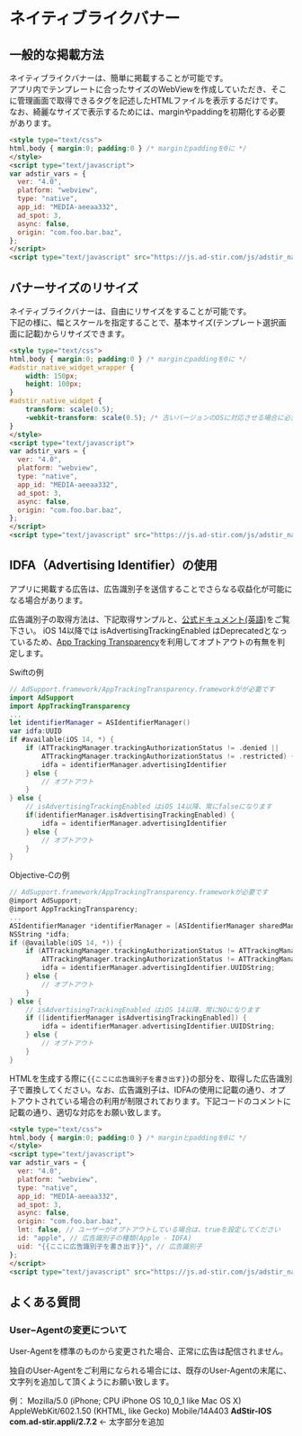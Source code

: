 # ネイティブライクバナー

## 一般的な掲載方法

ネイティブライクバナーは、簡単に掲載することが可能です。  
アプリ内でテンプレートに合ったサイズのWebViewを作成していただき、そこに管理画面で取得できるタグを記述したHTMLファイルを表示するだけです。  
なお、綺麗なサイズで表示するためには、marginやpaddingを初期化する必要があります。

```HTML
<style type="text/css">
html,body { margin:0; padding:0 } /* marginとpaddingを0に */
</style>
<script type="text/javascript">
var adstir_vars = {
  ver: "4.0",
  platform: "webview",
  type: "native",
  app_id: "MEDIA-aeeaa332",
  ad_spot: 3,
  async: false,
  origin: "com.foo.bar.baz",
};
</script>
<script type="text/javascript" src="https://js.ad-stir.com/js/adstir_native.js"></script>
```

## バナーサイズのリサイズ

ネイティブライクバナーは、自由にリサイズをすることが可能です。  
下記の様に、幅とスケールを指定することで、基本サイズ(テンプレート選択画面に記載)からリサイズできます。

```HTML
<style type="text/css">
html,body { margin:0; padding:0 } /* marginとpaddingを0に */
#adstir_native_widget_wrapper {
    width: 150px;
    height: 100px;
}
#adstir_native_widget {
    transform: scale(0.5);
    -webkit-transform: scale(0.5); /* 古いバージョンのOSに対応させる場合に必須 */
}
</style>
<script type="text/javascript">
var adstir_vars = {
  ver: "4.0",
  platform: "webview",
  type: "native",
  app_id: "MEDIA-aeeaa332",
  ad_spot: 3,
  async: false,
  origin: "com.foo.bar.baz",
};
</script>
<script type="text/javascript" src="https://js.ad-stir.com/js/adstir_native.js"></script>
```

## IDFA（Advertising Identifier）の使用

アプリに掲載する広告は、広告識別子を送信することでさらなる収益化が可能になる場合があります。

広告識別子の取得方法は、下記取得サンプルと、[公式ドキュメント(英語)](https://developer.apple.com/library/ios/documentation/AdSupport/Reference/ASIdentifierManager_Ref/)をご覧下さい。
iOS 14以降では isAdvertisingTrackingEnabled はDeprecatedとなっているため、[App Tracking Transparency](https://developer.apple.com/documentation/apptrackingtransparency)を利用してオプトアウトの有無を判定します。


Swiftの例
```swift
// AdSupport.framework/AppTrackingTransparency.frameworkがが必要です
import AdSupport
import AppTrackingTransparency
...
let identifierManager = ASIdentifierManager()
var idfa:UUID
if #available(iOS 14, *) {
    if (ATTrackingManager.trackingAuthorizationStatus != .denied ||
        ATTrackingManager.trackingAuthorizationStatus != .restricted) {
        idfa = identifierManager.advertisingIdentifier
    } else {
        // オプトアウト
    }
} else {
    // isAdvertisingTrackingEnabled はiOS 14以降、常にfalseになります
    if(identifierManager.isAdvertisingTrackingEnabled) {
        idfa = identifierManager.advertisingIdentifier
    } else {
        // オプトアウト
    }
}
```

Objective-Cの例
```objective-c
// AdSupport.framework/AppTrackingTransparency.frameworkが必要です
@import AdSupport;
@import AppTrackingTransparency;
...
ASIdentifierManager *identifierManager = [ASIdentifierManager sharedManager];
NSString *idfa;
if (@available(iOS 14, *)) {
    if (ATTrackingManager.trackingAuthorizationStatus != ATTrackingManagerAuthorizationStatusDenied &&
        ATTrackingManager.trackingAuthorizationStatus != ATTrackingManagerAuthorizationStatusRestricted) {
        idfa = identifierManager.advertisingIdentifier.UUIDString;
    } else {
        // オプトアウト
    }
} else {
    // isAdvertisingTrackingEnabled はiOS 14以降、常にNOになります
    if ([identifierManager isAdvertisingTrackingEnabled]) {
        idfa = identifierManager.advertisingIdentifier.UUIDString;
    } else {
        // オプトアウト
    }
}
```


HTMLを生成する際に`{{ここに広告識別子を書き出す}}`の部分を、取得した広告識別子で置換してください。なお、広告識別子は、IDFAの使用に記載の通り、オプトアウトされている場合の利用が制限されております。下記コードのコメントに記載の通り、適切な対応をお願い致します。 

```HTML
<style type="text/css">
html,body { margin:0; padding:0 } /* marginとpaddingを0に */
</style>
<script type="text/javascript">
var adstir_vars = {
  ver: "4.0",
  platform: "webview",
  type: "native",
  app_id: "MEDIA-aeeaa332",
  ad_spot: 3,
  async: false,
  origin: "com.foo.bar.baz",
  lmt: false, // ユーザーがオプトアウトしている場合は、trueを設定してください
  id: "apple", // 広告識別子の種類(Apple - IDFA)
  uid: "{{ここに広告識別子を書き出す}}", // 広告識別子
};
</script>
<script type="text/javascript" src="https://js.ad-stir.com/js/adstir_native.js"></script>
```


## よくある質問

### User−Agentの変更について

User-Agentを標準のものから変更された場合、正常に広告は配信されません。

独自のUser-Agentをご利用になられる場合には、既存のUser-Agentの末尾に、文字列を追加して頂くようにお願い致します。

例：
Mozilla/5.0 (iPhone; CPU iPhone OS 10_0_1 like Mac OS X) AppleWebKit/602.1.50 (KHTML, like Gecko) Mobile/14A403 **AdStir-IOS com.ad-stir.appli/2.7.2** <- 太字部分を追加
